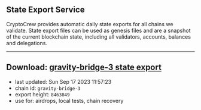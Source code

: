 ## State Export Service
CryptoCrew provides automatic daily state exports for all chains we validate. State export files can be used as genesis files and are a snapshot of the current blockchain state, including all validators, accounts, balances and delegations.

---
**Download: [gravity-bridge-3 state export](https://dl.ccvalidators.com/SERVICE/gravitybridge/gravity-bridge-3_export_8463849.json)**
---

- last updated: Sun Sep 17 2023 11:57:23
- chain id: `gravity-bridge-3`
- export height: `8463849`
- use for: airdrops, local tests, chain recovery
